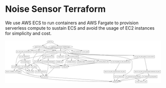 # Noise Sensor Terraform

We use AWS ECS to run containers and AWS Fargate to provision serverless compute to sustain ECS and avoid the usage of EC2 instances for simplicity and cost.

![Alt text](graph.svg "Terraform Graph")
